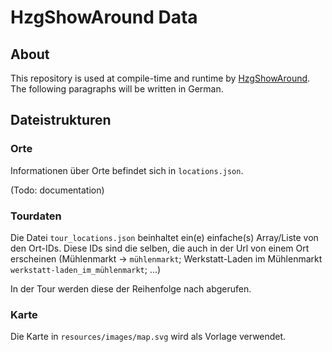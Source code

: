 # HzgShowAround Data

## About

This repository is used at compile-time and runtime by [HzgShowAround](https://github.com/nirokay/HzgShowAround). The following paragraphs will be written in German.

## Dateistrukturen

### Orte

Informationen über Orte befindet sich in `locations.json`.

(Todo: documentation)

### Tourdaten

Die Datei `tour_locations.json` beinhaltet ein(e) einfache(s) Array/Liste von den Ort-IDs. Diese IDs sind die selben, die auch in der Url von einem Ort erscheinen (Mühlenmarkt -> `mühlenmarkt`; Werkstatt-Laden im Mühlenmarkt `werkstatt-laden_im_mühlenmarkt`; ...)

In der Tour werden diese der Reihenfolge nach abgerufen.

### Karte

Die Karte in `resources/images/map.svg` wird als Vorlage verwendet.